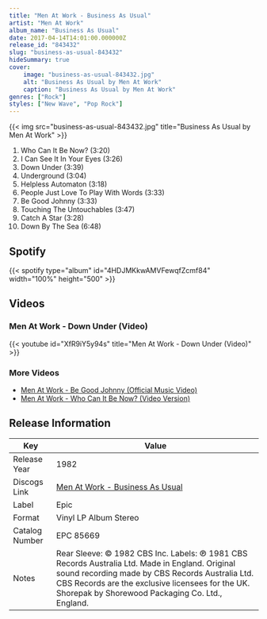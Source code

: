 ```yaml
---
title: "Men At Work - Business As Usual"
artist: "Men At Work"
album_name: "Business As Usual"
date: 2017-04-14T14:01:00.000000Z
release_id: "843432"
slug: "business-as-usual-843432"
hideSummary: true
cover:
    image: "business-as-usual-843432.jpg"
    alt: "Business As Usual by Men At Work"
    caption: "Business As Usual by Men At Work"
genres: ["Rock"]
styles: ["New Wave", "Pop Rock"]
---
```


{{< img src="business-as-usual-843432.jpg" title="Business As Usual by Men At Work" >}}

<!-- section break -->

1. Who Can It Be Now? (3:20)
2. I Can See It In Your Eyes (3:26)
3. Down Under (3:39)
4. Underground (3:04)
5. Helpless Automaton (3:18)
6. People Just Love To Play With Words (3:33)
7. Be Good Johnny (3:33)
8. Touching The Untouchables (3:47)
9. Catch A Star (3:28)
10. Down By The Sea (6:48)

<!-- section break -->


## Spotify
{{< spotify type="album" id="4HDJMKkwAMVFewqfZcmf84" width="100%" height="500" >}}



## Videos
### Men At Work - Down Under (Video)
{{< youtube id="XfR9iY5y94s" title="Men At Work - Down Under (Video)" >}}<br>

### More Videos

- [Men At Work - Be Good Johnny (Official Music Video)](https://www.youtube.com/watch?v=74dvJVwGA6Y)
- [Men At Work - Who Can It Be Now? (Video Version)](https://www.youtube.com/watch?v=SECVGN4Bsgg)


## Release Information
|  Key           | Value                                                |
| ---------------| ---------------------------------------------------- |
| Release Year   | 1982                                   |
| Discogs Link   | [Men At Work - Business As Usual](https://www.discogs.com/release/843432-Men-At-Work-Business-As-Usual) |
| Label          | Epic |
| Format         | Vinyl LP Album Stereo |
| Catalog Number | EPC 85669 |
| Notes | Rear Sleeve: © 1982 CBS Inc.  Labels: ℗ 1981 CBS Records Australia Ltd.  Made in England.  Original sound recording made by CBS Records Australia Ltd.  CBS Records are the exclusive licensees for the UK.    Shorepak by Shorewood Packaging Co. Ltd., England. |